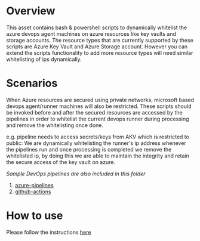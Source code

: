 # Overview
This asset contains bash & powershell scripts to dynamically whitelist the azure devops agent machines on azure resources like key vaults and storage accounts. The resource types that are currently supported by these scripts are Azure Key Vault and Azure Storage account. However you can extend the scripts functionality to add more resource types will need similar whitelisting of ips dynamically.

# Scenarios
When Azure resources are secured using private networks, microsoft based devops agent/runner machines will also be restricted. These scripts should be invoked before and after the secured resources are accessed by the pipelines in order to whitelist the current devops runner during processing and remove the whitelisting once done.

e.g. pipeline needs to access secrets/keys from AKV which is restricted to public:
We are dynamically whitelisting the runner's ip address whenever the pipelines run and once processing is completed we remove the whitelisted ip, by doing this we are able to maintain the integrity and retain the secure access of the key vault on azure.

_Sample DevOps pipelines are also included in this folder_

1. [azure-pipelines](azure-pipelines.yml)
2. [github-actions](github-actions.yml)

# How to use

Please follow the instructions [here](resource_fw/readme.md)

